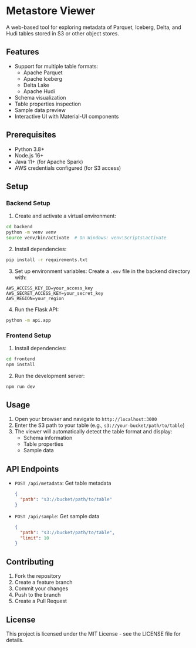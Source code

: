 # Metastore Viewer

A web-based tool for exploring metadata of Parquet, Iceberg, Delta, and Hudi tables stored in S3 or other object stores.

## Features

- Support for multiple table formats:
  - Apache Parquet
  - Apache Iceberg
  - Delta Lake
  - Apache Hudi
- Schema visualization
- Table properties inspection
- Sample data preview
- Interactive UI with Material-UI components

## Prerequisites

- Python 3.8+
- Node.js 16+
- Java 11+ (for Apache Spark)
- AWS credentials configured (for S3 access)

## Setup

### Backend Setup

1. Create and activate a virtual environment:
```bash
cd backend
python -m venv venv
source venv/bin/activate  # On Windows: venv\Scripts\activate
```

2. Install dependencies:
```bash
pip install -r requirements.txt
```

3. Set up environment variables:
Create a `.env` file in the backend directory with:
```
AWS_ACCESS_KEY_ID=your_access_key
AWS_SECRET_ACCESS_KEY=your_secret_key
AWS_REGION=your_region
```

4. Run the Flask API:
```bash
python -m api.app
```

### Frontend Setup

1. Install dependencies:
```bash
cd frontend
npm install
```

2. Run the development server:
```bash
npm run dev
```

## Usage

1. Open your browser and navigate to `http://localhost:3000`
2. Enter the S3 path to your table (e.g., `s3://your-bucket/path/to/table`)
3. The viewer will automatically detect the table format and display:
   - Schema information
   - Table properties
   - Sample data

## API Endpoints

- `POST /api/metadata`: Get table metadata
  ```json
  {
    "path": "s3://bucket/path/to/table"
  }
  ```

- `POST /api/sample`: Get sample data
  ```json
  {
    "path": "s3://bucket/path/to/table",
    "limit": 10
  }
  ```

## Contributing

1. Fork the repository
2. Create a feature branch
3. Commit your changes
4. Push to the branch
5. Create a Pull Request

## License

This project is licensed under the MIT License - see the LICENSE file for details. 